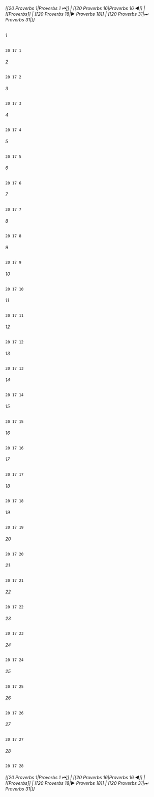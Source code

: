 
###### [[20 Proverbs 1|Proverbs 1 ⏮]] | [[20 Proverbs 16|Proverbs 16 ◀]] | [[Proverbs]] | [[20 Proverbs 18|▶ Proverbs 18]] | [[20 Proverbs 31|⏭ Proverbs 31|]]

###### 1
``` verse
20 17 1 
```
###### 2
``` verse
20 17 2 
```
###### 3
``` verse
20 17 3 
```
###### 4
``` verse
20 17 4 
```
###### 5
``` verse
20 17 5 
```
###### 6
``` verse
20 17 6 
```
###### 7
``` verse
20 17 7 
```
###### 8
``` verse
20 17 8 
```
###### 9
``` verse
20 17 9 
```
###### 10
``` verse
20 17 10 
```
###### 11
``` verse
20 17 11 
```
###### 12
``` verse
20 17 12 
```
###### 13
``` verse
20 17 13 
```
###### 14
``` verse
20 17 14 
```
###### 15
``` verse
20 17 15 
```
###### 16
``` verse
20 17 16 
```
###### 17
``` verse
20 17 17 
```
###### 18
``` verse
20 17 18 
```
###### 19
``` verse
20 17 19 
```
###### 20
``` verse
20 17 20 
```
###### 21
``` verse
20 17 21 
```
###### 22
``` verse
20 17 22 
```
###### 23
``` verse
20 17 23 
```
###### 24
``` verse
20 17 24 
```
###### 25
``` verse
20 17 25 
```
###### 26
``` verse
20 17 26 
```
###### 27
``` verse
20 17 27 
```
###### 28
``` verse
20 17 28 
```

###### [[20 Proverbs 1|Proverbs 1 ⏮]] | [[20 Proverbs 16|Proverbs 16 ◀]] | [[Proverbs]] | [[20 Proverbs 18|▶ Proverbs 18]] | [[20 Proverbs 31|⏭ Proverbs 31|]]

